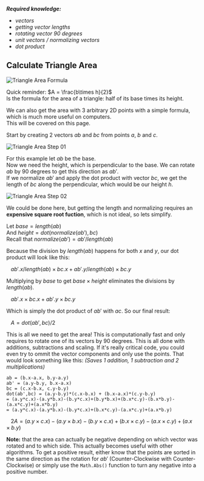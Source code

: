 <i><b>Required knowledge:</b>
- vectors
- getting vector lengths
- rotating vector 90 degrees
- unit vectors / normalizing vectors
- dot product</i>

## Calculate Triangle Area

![Triangle Area Formula](https://github.com/user-attachments/assets/1590d4f6-6702-41f2-9c13-96c009403951)

Quick reminder: $A = \frac{b\times h}{2}$<br>
Is the formula for the area of a triangle: half of its base times its height.<br>

We can also get the area with 3 arbitrary 2D points with a simple formula, which is much more useful on computers.<br>
This will be covered on this page.<br>

Start by creating 2 vectors $ab$ and $bc$ from points $a$, $b$ and $c$.

![Triangle Area Step 01](https://github.com/user-attachments/assets/e8050e9c-8af0-428f-8d82-d6efa1f33509)

For this example let $ab$ be the base.<br>
Now we need the height, which is perpendicular to the base. We can rotate $ab$ by 90 degrees to get this direction as $ab'$.<br>
If we normalize $ab'$ and apply the dot product with vector $bc$, we get the length of $bc$ along the perpendicular, which would be our height $h$.

![Triangle Area Step 02](https://github.com/user-attachments/assets/083239a4-3af1-4411-8e52-8d5eaf1626f8)

We could be done here, but getting the length and normalizing requires an **expensive square root fuction**, which is not ideal, so lets simplify.<br>

Let $base = length(ab)$<br>
And $height = dot(normalize(ab'), bc)$<br>
Recall that $normalize(ab') = ab'/length(ab)$<br>

Because the division by $length(ab)$ happens for both $x$ and $y$, our dot product will look like this:<br>

&nbsp;&nbsp; $ab'.x/length(ab)\times bc.x + ab'.y/length(ab)\times bc.y$<br>

Multiplying by $base$ to get $base\times height$ eliminates the divisions by $length(ab)$.<br>

&nbsp;&nbsp; $ab'.x\times bc.x + ab'.y\times bc.y$<br>

Which is simply the dot product of $ab'$ with $ac$. So our final result:<br>

&nbsp;&nbsp; $A = dot(ab', bc)/2$

This is all we need to get the area! This is computationally fast and only requires to rotate one of its vectors by 90 degrees. This is all done with additions, subtractions and scaling. If it's really critical code, you could even try to ommit the vector components and only use the points. That would look something like this: _(Saves 1 addition, 1 subtraction and 2 multiplications)_<br>
```
ab = (b.x-a.x, b.y-a.y)
ab' = (a.y-b.y, b.x-a.x)
bc = (c.x-b.x, c.y-b.y)
dot(ab',bc) = (a.y-b.y)*(c.x-b.x) + (b.x-a.x)*(c.y-b.y)
= (a.y*c.x)-(a.y*b.x)-(b.y*c.x)+(b.y*b.x)+(b.x*c.y)-(b.x*b.y)-(a.x*c.y)+(a.x*b.y)
= (a.y*c.x)-(a.y*b.x)-(b.y*c.x)+(b.x*c.y)-(a.x*c.y)+(a.x*b.y)
```

&nbsp;&nbsp; $2A = (a.y\times c.x)-(a.y\times b.x)-(b.y\times c.x)+(b.x\times c.y)-(a.x\times c.y)+(a.x\times b.y)$<br>

**Note:** that the area can actually be negative depending on which vector was rotated and to which side. This actually becomes useful with other algorithms. To get a positive result, either know that the points are sorted in the same direction as the rotation for $ab'$ (Counter-Clockwise with Counter-Clockwise) or simply use the ```Math.Abs()``` function to turn any negative into a positive number.
